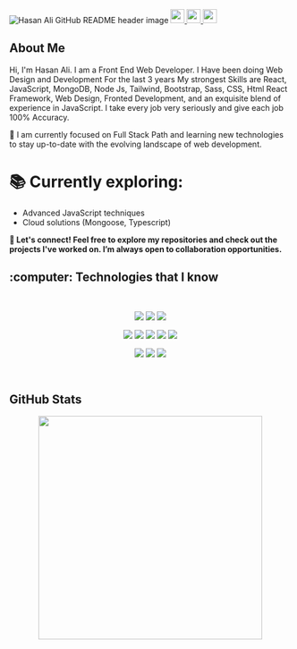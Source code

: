 <img src="https://i.ibb.co/C9DyX89/Web-Developer.jpg" alt="Hasan Ali GitHub README header image"> 

<a href="https://www.linkedin.com/in/hasanali207/" target="_blank">
<img src="https://img.shields.io/badge/linkedin-%230077B5.svg?&style=for-the-badge&logo=linkedin&logoColor=white" height=25>
</a> 
<a href="https://www.instagram.com/hasanali142228/" target="_blank">
<img src="https://img.shields.io/badge/instagram-%23E4405F.svg?&style=for-the-badge&logo=instagram&logoColor=white" height=25>
</a> 
<a href="https://www.youtube.com/@hasandevpro" target="_blank">
<img src="https://img.shields.io/badge/youtube-%2312100E.svg?&style=for-the-badge&logo=youtube&logoColor=white" height=25>
</a> 
<h2>About Me</h2>
<p>Hi, I'm Hasan Ali. I am a Front End Web Developer. I Have been doing Web Design and Development For the last 3 years My strongest Skills are React, JavaScript, MongoDB, Node Js, Tailwind, Bootstrap, Sass, CSS, Html React Framework, Web Design, Fronted Development, and an exquisite blend of experience in JavaScript. I take every job very seriously and give each job 100% Accuracy. </p>

<p>🎯 I am currently focused on Full Stack Path and learning new technologies to stay up-to-date with the evolving landscape of web development. </p>

<h1>📚 Currently exploring: </h1>

<ul> 
    <li> Advanced JavaScript techniques
</li>
    <li> Cloud solutions (Mongoose, Typescript)
</li>
  
 </ul>
<p> <b>🚀 Let's connect! Feel free to explore my repositories and check out the projects I've worked on. I’m always open to collaboration opportunities. </b> </p>





<h2>:computer: Technologies that I know</h2>

<br>
<p align="center">
<img src="https://github.com/mir-hussain/mir-hussain/blob/main/images/icons/HTML.png"/>
<img src="https://github.com/mir-hussain/mir-hussain/blob/main/images/icons/css.png"/>
<img src="https://github.com/mir-hussain/mir-hussain/blob/main/images/icons/JavaScript.png"/>
</p>
<p align="center">
<img src="https://github.com/mir-hussain/mir-hussain/blob/main/images/icons/react.png"/>
<img src="https://github.com/mir-hussain/mir-hussain/blob/main/images/icons/sass.png"/>
<img src="https://github.com/mir-hussain/mir-hussain/blob/main/images/icons/tailwind.png"/>
<img src="https://github.com/mir-hussain/mir-hussain/blob/main/images/icons/Bootsrap.png"/>
<img src="https://github.com/mir-hussain/mir-hussain/blob/main/images/icons/firebase.png"/>
</p>
<p align="center">
<img src="https://github.com/mir-hussain/mir-hussain/blob/main/images/icons/node.png"/>
<img src="https://github.com/mir-hussain/mir-hussain/blob/main/images/icons/express.png"/>
<img src="https://github.com/mir-hussain/mir-hussain/blob/main/images/icons/mongo.png"/>
</p><br/>

<!--  
<p><a href="https://weekly-vue.news/issues">➡️ More issues</a></p> -->
<h2>GitHub Stats</h2>
<div  align="center"> <img width=400 src='https://github-readme-streak-stats.herokuapp.com/?user=hasanali207&theme=vue-dark&hide_border=true' /> </div>




